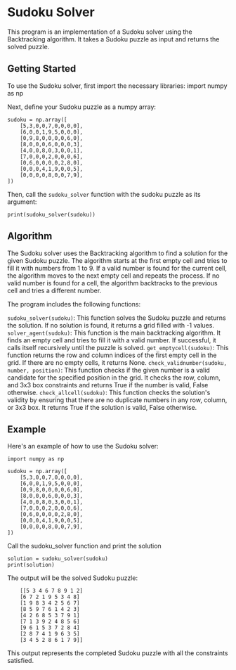 # Sudoku Solver

This program is an implementation of a Sudoku solver using the Backtracking algorithm. It takes a Sudoku puzzle as input and returns the solved puzzle.

## Getting Started

To use the Sudoku solver, first import the necessary libraries:
import numpy as np

Next, define your Sudoku puzzle as a numpy array:
```
sudoku = np.array([
    [5,3,0,0,7,0,0,0,0],
    [6,0,0,1,9,5,0,0,0],
    [0,9,8,0,0,0,0,6,0],
    [8,0,0,0,6,0,0,0,3],
    [4,0,0,8,0,3,0,0,1],
    [7,0,0,0,2,0,0,0,6],
    [0,6,0,0,0,0,2,8,0],
    [0,0,0,4,1,9,0,0,5],
    [0,0,0,0,8,0,0,7,9],
])
```

Then, call the `sudoku_solver` function with the sudoku puzzle as its argument:

`print(sudoku_solver(sudoku))`

## Algorithm
The Sudoku solver uses the Backtracking algorithm to find a solution for the given Sudoku puzzle. The algorithm starts at the first empty cell and tries to fill it with numbers from 1 to 9. If a valid number is found for the current cell, the algorithm moves to the next empty cell and repeats the process. If no valid number is found for a cell, the algorithm backtracks to the previous cell and tries a different number.

The program includes the following functions:

`sudoku_solver(sudoku)`: This function solves the Sudoku puzzle and returns the solution. If no solution is found, it returns a grid filled with -1 values.
`solver_agent(sudoku)`: This function is the main backtracking algorithm. It finds an empty cell and tries to fill it with a valid number. If successful, it calls itself recursively until the puzzle is solved.
`get_emptycell(sudoku)`: This function returns the row and column indices of the first empty cell in the grid. If there are no empty cells, it returns None.
`check_validnumber(sudoku, number, position)`: This function checks if the given number is a valid candidate for the specified position in the grid. It checks the row, column, and 3x3 box constraints and returns True if the number is valid, False otherwise.
`check_allcell(sudoku)`: This function checks the solution's validity by ensuring that there are no duplicate numbers in any row, column, or 3x3 box. It returns True if the solution is valid, False otherwise.

## Example

Here's an example of how to use the Sudoku solver:
```
import numpy as np

sudoku = np.array([
    [5,3,0,0,7,0,0,0,0],
    [6,0,0,1,9,5,0,0,0],
    [0,9,8,0,0,0,0,6,0],
    [8,0,0,0,6,0,0,0,3],
    [4,0,0,8,0,3,0,0,1],
    [7,0,0,0,2,0,0,0,6],
    [0,6,0,0,0,0,2,8,0],
    [0,0,0,4,1,9,0,0,5],
    [0,0,0,0,8,0,0,7,9],
])
```
Call the sudoku_solver function and print the solution

```
solution = sudoku_solver(sudoku)
print(solution)
```

The output will be the solved Sudoku puzzle:
```
	[[5 3 4 6 7 8 9 1 2]
	[6 7 2 1 9 5 3 4 8]
	[1 9 8 3 4 2 5 6 7]
	[8 5 9 7 6 1 4 2 3]
	[4 2 6 8 5 3 7 9 1]
	[7 1 3 9 2 4 8 5 6]
	[9 6 1 5 3 7 2 8 4]
	[2 8 7 4 1 9 6 3 5]
	[3 4 5 2 8 6 1 7 9]]
```
This output represents the completed Sudoku puzzle with all the constraints satisfied.

